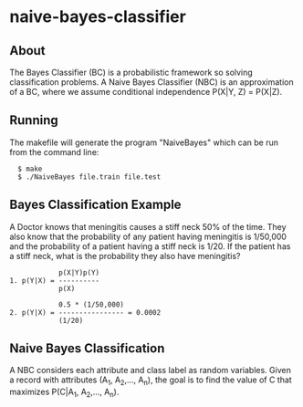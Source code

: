 # naive-bayes-classifier

 ## About

The Bayes Classifier (BC) is a probabilistic framework so solving
classification problems. A Naive Bayes Classifier (NBC) is an approximation of a BC, where we assume conditional independence P(X|Y, Z) = P(X|Z).

## Running

The makefile will generate the program "NaiveBayes" which can be run from the command line:

```
  $ make
  $ ./NaiveBayes file.train file.test
```

## Bayes Classification Example

A Doctor knows that meningitis causes a stiff neck 50% of the time. They also know that the probability of any patient having meningitis is 1/50,000 and the probability of a patient having a stiff neck is 1/20. If the patient has a stiff neck, what is the probability they also have meningitis?

```
            p(X|Y)p(Y)
1. p(Y|X) = ----------
            p(X)

            0.5 * (1/50,000)
2. p(Y|X) = ---------------- = 0.0002
            (1/20)
```

## Naive Bayes Classification

A NBC considers each attribute and class label as random variables. Given a record with attributes (A<sub>1</sub>, A<sub>2</sub>,..., A<sub>n</sub>), the goal is to find the value of C that maximizes P(C|A<sub>1</sub>, A<sub>2</sub>,..., A<sub>n</sub>).
